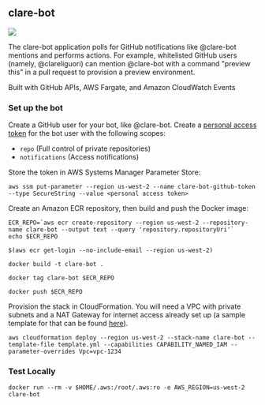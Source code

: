 ## clare-bot

![](https://github.com/clareliguori/clare-bot/raw/master/assets/robot.png)

The clare-bot application polls for GitHub notifications like @clare-bot mentions and performs actions.  For example, whitelisted GitHub users (namely, @clareliguori) can mention @clare-bot with a command "preview this" in a pull request to provision a preview environment.

Built with GitHub APIs, AWS Fargate, and Amazon CloudWatch Events

### Set up the bot

Create a GitHub user for your bot, like @clare-bot.  Create a [personal access token](https://github.com/settings/tokens) for the bot user with the following scopes:

* `repo` (Full control of private repositories)
* `notifications` (Access notifications)

Store the token in AWS Systems Manager Parameter Store:

```aws ssm put-parameter --region us-west-2 --name clare-bot-github-token --type SecureString --value <personal access token>```

Create an Amazon ECR repository, then build and push the Docker image:

```
ECR_REPO=`aws ecr create-repository --region us-west-2 --repository-name clare-bot --output text --query 'repository.repositoryUri'`
echo $ECR_REPO

$(aws ecr get-login --no-include-email --region us-west-2)

docker build -t clare-bot .

docker tag clare-bot $ECR_REPO

docker push $ECR_REPO
```

Provision the stack in CloudFormation.  You will need a VPC with private subnets and a NAT Gateway for internet access already set up (a sample template for that can be found [here](https://s3.amazonaws.com/us-east-1-containersonaws.com/templates/cluster/cluster-fargate-private-vpc.yml)).
```
aws cloudformation deploy --region us-west-2 --stack-name clare-bot --template-file template.yml --capabilities CAPABILITY_NAMED_IAM --parameter-overrides Vpc=vpc-1234
```

### Test Locally

```
docker run --rm -v $HOME/.aws:/root/.aws:ro -e AWS_REGION=us-west-2 clare-bot
```
